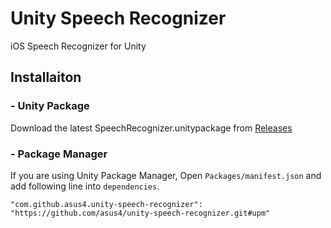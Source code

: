 Unity Speech Recognizer
===

iOS Speech Recognizer for Unity



## Installaiton

### - Unity Package
Download the latest SpeechRecognizer.unitypackage from [Releases](https://github.com/asus4/unity-speech-recognizer/releases)

### - Package Manager
If you are using Unity Package Manager,
Open `Packages/manifest.json` and add following line into `dependencies`.

`"com.github.asus4.unity-speech-recognizer": "https://github.com/asus4/unity-speech-recognizer.git#upm"`
